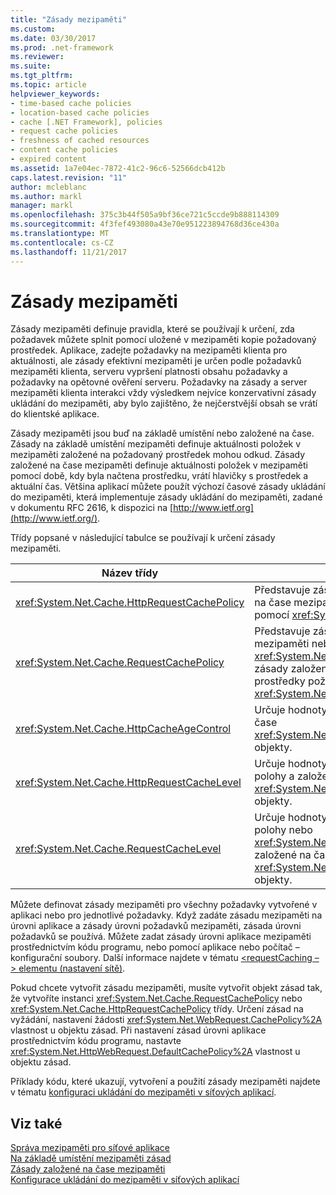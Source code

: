 ```yaml
---
title: "Zásady mezipaměti"
ms.custom: 
ms.date: 03/30/2017
ms.prod: .net-framework
ms.reviewer: 
ms.suite: 
ms.tgt_pltfrm: 
ms.topic: article
helpviewer_keywords:
- time-based cache policies
- location-based cache policies
- cache [.NET Framework], policies
- request cache policies
- freshness of cached resources
- content cache policies
- expired content
ms.assetid: 1a7e04ec-7872-41c2-96c6-52566dcb412b
caps.latest.revision: "11"
author: mcleblanc
ms.author: markl
manager: markl
ms.openlocfilehash: 375c3b44f505a9bf36ce721c5ccde9b888114309
ms.sourcegitcommit: 4f3fef493080a43e70e951223894768d36ce430a
ms.translationtype: MT
ms.contentlocale: cs-CZ
ms.lasthandoff: 11/21/2017
---
```

# <a name="cache-policy"></a>Zásady mezipaměti
Zásady mezipaměti definuje pravidla, které se používají k určení, zda požadavek můžete splnit pomocí uložené v mezipaměti kopie požadovaný prostředek. Aplikace, zadejte požadavky na mezipaměti klienta pro aktuálnosti, ale zásady efektivní mezipaměti je určen podle požadavků mezipaměti klienta, serveru vypršení platnosti obsahu požadavky a požadavky na opětovné ověření serveru. Požadavky na zásady a server mezipaměti klienta interakci vždy výsledkem nejvíce konzervativní zásady ukládání do mezipaměti, aby bylo zajištěno, že nejčerstvější obsah se vrátí do klientské aplikace.  
  
 Zásady mezipaměti jsou buď na základě umístění nebo založené na čase. Zásady na základě umístění mezipaměti definuje aktuálnosti položek v mezipaměti založené na požadovaný prostředek mohou odkud. Zásady založené na čase mezipaměti definuje aktuálnosti položek v mezipaměti pomocí době, kdy byla načtena prostředku, vrátí hlavičky s prostředek a aktuální čas. Většina aplikací můžete použít výchozí časové zásady ukládání do mezipaměti, která implementuje zásady ukládání do mezipaměti, zadané v dokumentu RFC 2616, k dispozici na [http://www.ietf.org](http://www.ietf.org/).  
  
 Třídy popsané v následující tabulce se používají k určení zásady mezipaměti.  
  
|Název třídy|Popis|  
|----------------|-----------------|  
|<xref:System.Net.Cache.HttpRequestCachePolicy>|Představuje zásady na základě polohy a založené na čase mezipaměti pro prostředky požadováno pomocí <xref:System.Net.HttpWebRequest> objekty.|  
|<xref:System.Net.Cache.RequestCachePolicy>|Představuje zásady na základě umístění mezipaměti nebo <xref:System.Net.Cache.RequestCacheLevel.Default> zásady založené na čase mezipaměti pro prostředky požadováno pomocí <xref:System.Net.WebRequest> objekty.|  
|<xref:System.Net.Cache.HttpCacheAgeControl>|Určuje hodnoty použité k vytvoření založené na čase <xref:System.Net.Cache.HttpRequestCachePolicy> objekty.|  
|<xref:System.Net.Cache.HttpRequestCacheLevel>|Určuje hodnoty použité k vytvoření na základě polohy a založené na čase <xref:System.Net.Cache.HttpRequestCachePolicy> objekty.|  
|<xref:System.Net.Cache.RequestCacheLevel>|Určuje hodnoty použité k vytvoření, na základě polohy nebo <xref:System.Net.Cache.RequestCacheLevel.Default> založené na čase <xref:System.Net.Cache.RequestCachePolicy> objekty.|  
  
 Můžete definovat zásady mezipaměti pro všechny požadavky vytvořené v aplikaci nebo pro jednotlivé požadavky. Když zadáte zásadu mezipaměti na úrovni aplikace a zásady úrovni požadavků mezipaměti, zásada úrovni požadavků se používá. Můžete zadat zásady úrovni aplikace mezipaměti prostřednictvím kódu programu, nebo pomocí aplikace nebo počítač – konfigurační soubory. Další informace najdete v tématu [ \<requestCaching – > elementu (nastavení sítě)](../../../docs/framework/configure-apps/file-schema/network/requestcaching-element-network-settings.md).  
  
 Pokud chcete vytvořit zásadu mezipaměti, musíte vytvořit objekt zásad tak, že vytvoříte instanci <xref:System.Net.Cache.RequestCachePolicy> nebo <xref:System.Net.Cache.HttpRequestCachePolicy> třídy. Určení zásad na vyžádání, nastavení žádosti <xref:System.Net.WebRequest.CachePolicy%2A> vlastnost u objektu zásad. Při nastavení zásad úrovni aplikace prostřednictvím kódu programu, nastavte <xref:System.Net.HttpWebRequest.DefaultCachePolicy%2A> vlastnost u objektu zásad.  
  
 Příklady kódu, které ukazují, vytvoření a použití zásady mezipaměti najdete v tématu [konfiguraci ukládání do mezipaměti v síťových aplikací](../../../docs/framework/network-programming/configuring-caching-in-network-applications.md).  
  
## <a name="see-also"></a>Viz také  
 [Správa mezipaměti pro síťové aplikace](../../../docs/framework/network-programming/cache-management-for-network-applications.md)  
 [Na základě umístění mezipaměti zásad](../../../docs/framework/network-programming/location-based-cache-policies.md)  
 [Zásady založené na čase mezipaměti](../../../docs/framework/network-programming/time-based-cache-policies.md)  
 [Konfigurace ukládání do mezipaměti v síťových aplikací](../../../docs/framework/network-programming/configuring-caching-in-network-applications.md)
